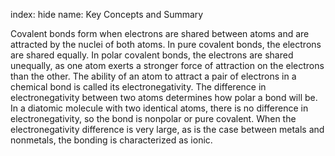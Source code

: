 index: hide
name: Key Concepts and Summary

Covalent bonds form when electrons are shared between atoms and are attracted by the nuclei of both atoms. In pure covalent bonds, the electrons are shared equally. In polar covalent bonds, the electrons are shared unequally, as one atom exerts a stronger force of attraction on the electrons than the other. The ability of an atom to attract a pair of electrons in a chemical bond is called its electronegativity. The difference in electronegativity between two atoms determines how polar a bond will be. In a diatomic molecule with two identical atoms, there is no difference in electronegativity, so the bond is nonpolar or pure covalent. When the electronegativity difference is very large, as is the case between metals and nonmetals, the bonding is characterized as ionic.

